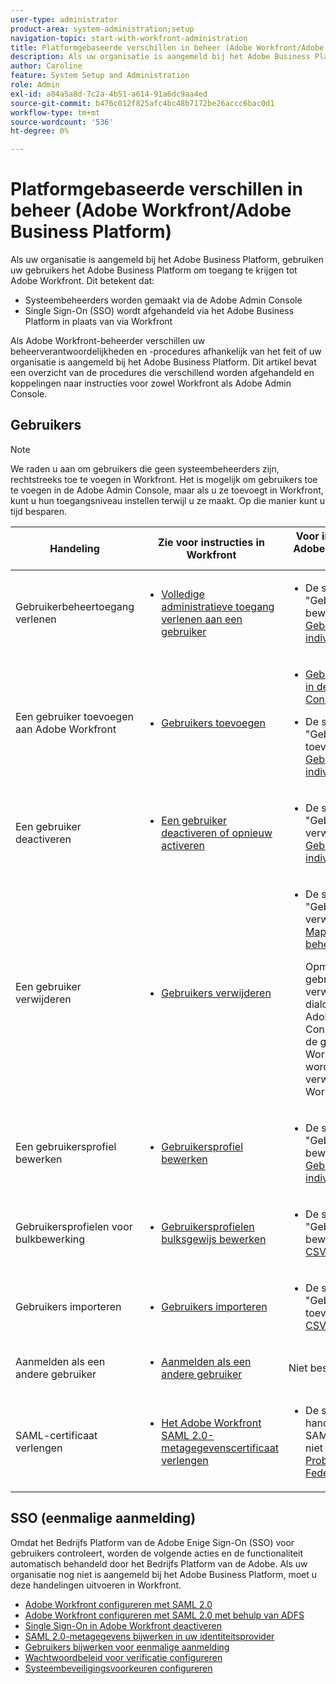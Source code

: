 ```yaml
---
user-type: administrator
product-area: system-administration;setup
navigation-topic: start-with-workfront-administration
title: Platformgebaseerde verschillen in beheer (Adobe Workfront/Adobe Business Platform)
description: Als uw organisatie is aangemeld bij het Adobe Business Platform, gebruiken uw gebruikers het Adobe Business Platform om toegang te krijgen tot Adobe Workfront. Dit betekent dat gebruikersbeheer grotendeels via de Adobe Admin Console wordt uitgevoerd en dat Single Sign-On (SSO) wordt afgehandeld via het Adobe Business Platform in plaats van via Workfront. Als Adobe Workfront-beheerder verschillen uw beheerverantwoordelijkheden en -procedures afhankelijk van het feit of uw organisatie is aangemeld bij het Adobe Business Platform. Dit artikel bevat een lijst met de procedures die verschillend moeten worden afgehandeld en koppelingen naar instructies voor zowel Workfront als Adobe Admin Console.
author: Caroline
feature: System Setup and Administration
role: Admin
exl-id: a84a5a8d-7c2a-4b51-a614-91a6dc9aa4ed
source-git-commit: b476c012f825afc4bc48b7172be26accc6bac0d1
workflow-type: tm+mt
source-wordcount: '536'
ht-degree: 0%

---
```


# Platformgebaseerde verschillen in beheer (Adobe Workfront/Adobe Business Platform)

Als uw organisatie is aangemeld bij het Adobe Business Platform, gebruiken uw gebruikers het Adobe Business Platform om toegang te krijgen tot Adobe Workfront. Dit betekent dat:

* Systeembeheerders worden gemaakt via de Adobe Admin Console
* Single Sign-On (SSO) wordt afgehandeld via het Adobe Business Platform in plaats van via Workfront

Als Adobe Workfront-beheerder verschillen uw beheerverantwoordelijkheden en -procedures afhankelijk van het feit of uw organisatie is aangemeld bij het Adobe Business Platform. Dit artikel bevat een overzicht van de procedures die verschillend worden afgehandeld en koppelingen naar instructies voor zowel Workfront als Adobe Admin Console.

## Gebruikers



>[!NOTE]
>
>We raden u aan om gebruikers die geen systeembeheerders zijn, rechtstreeks toe te voegen in Workfront. Het is mogelijk om gebruikers toe te voegen in de Adobe Admin Console, maar als u ze toevoegt in Workfront, kunt u hun toegangsniveau instellen terwijl u ze maakt. Op die manier kunt u tijd besparen.

<table style="table-layout:auto"> 
 <col> 
 <col> 
 <col> 
 <thead> 
  <tr> 
   <th>Handeling</th> 
   <th>Zie voor instructies in Workfront</th> 
   <th>Voor instructies in de Adobe Admin console, zie</th> 
  </tr> 
 </thead> 
 <tbody> <!--
   <tr data-mc-conditions="QuicksilverOrClassic.Draft mode"> 
    <td role="rowheader">View information about access levels and licenses for your users</td> 
    <td> 
     <ul> 
      <li> <p><a href="../../administration-and-setup/add-users/access-levels-and-object-permissions/list-access-levels-and-licenses-for-your-users.md" class="MCXref xref">List your users' access levels and licenses</a> </p> </li> 
     </ul> </td> 
    <td> 
     <ul> 
      <li> <p>The section "View user list" in <a href="https://helpx.adobe.com/enterprise/using/manage-users-individually.html">Manage users individually</a></p> </li> 
     </ul> </td> 
   </tr>
  --> 
  <tr> 
   <td role="rowheader">Gebruikerbeheertoegang verlenen</td> 
   <td> 
    <ul> 
     <li> <p><a href="../../administration-and-setup/add-users/configure-and-grant-access/grant-a-user-full-administrative-access.md" class="MCXref xref">Volledige administratieve toegang verlenen aan een gebruiker</a> </p> </li> 
    </ul> </td> 
   <td> 
    <ul> 
     <li> <p>De sectie "Gebruikersgegevens bewerken" in <a href="https://helpx.adobe.com/enterprise/using/manage-users-individually.html">Gebruikers individueel beheren</a></p> </li> 
    </ul> </td> 
  </tr> 
  <tr> 
   <td role="rowheader">Een gebruiker toevoegen aan Adobe Workfront</td> 
   <td> 
    <ul> 
     <li> <p><a href="../../administration-and-setup/add-users/create-and-manage-users/add-users.md" class="MCXref xref">Gebruikers toevoegen</a> </p> </li> 
    </ul> </td> 
   <td> 
    <ul> 
     <li> <p><a href="../../administration-and-setup/add-users/create-and-manage-users/admin-console.md" class="MCXref xref">Gebruikers beheren in de Adobe Admin Console</a> </p> </li> 
     <li> <p>De sectie "Gebruikers toevoegen" in <a href="https://helpx.adobe.com/enterprise/using/manage-users-individually.html">Gebruikers individueel beheren</a></p> </li> 
    </ul> </td> 
  </tr> <!--
   <tr data-mc-conditions="QuicksilverOrClassic.Draft mode"> 
    <td role="rowheader">Add a user to Adobe Workfront Fusion</td> 
    <td> 
     <ul> 
      <li> <p><a href="../../workfront-fusion/organizations/add-user-to-an-organization.md" class="MCXref xref">Add a user to an organization in Adobe Workfront Fusion</a> </p> </li> 
     </ul> </td> 
    <td> 
     <ul> 
      <li> <p><a href="../../administration-and-setup/add-users/create-and-manage-users/admin-console.md" class="MCXref xref">Manage users in the Adobe Admin Console</a> </p> </li> 
      <li> <p>The section "Add users" in in <a href="https://helpx.adobe.com/enterprise/using/manage-users-individually.html">Manage users individually</a></p> </li> 
     </ul> </td> 
   </tr>
  --> 
  <tr> 
   <td role="rowheader">Een gebruiker deactiveren</td> 
   <td> 
    <ul> 
     <li> <p><a href="../../administration-and-setup/add-users/create-and-manage-users/deactivate-a-user.md" class="MCXref xref">Een gebruiker deactiveren of opnieuw activeren</a> </p> </li> 
    </ul> </td> 
   <td> 
    <ul> 
     <li> <p>De sectie "Gebruikers verwijderen" in <a href="https://helpx.adobe.com/enterprise/using/manage-users-individually.html">Gebruikers individueel beheren</a></p> </li> 
    </ul> </td> 
  </tr> 
  <tr> 
   <td role="rowheader">Een gebruiker verwijderen</td> 
   <td> 
    <ul> 
     <li> <p><a href="../../administration-and-setup/add-users/create-and-manage-users/delete-a-user.md" class="MCXref xref">Gebruikers verwijderen</a> </p> </li> 
    </ul> </td> 
   <td> 
    <ul> 
     <li> <p>De sectie "Gebruikers definitief verwijderen" in <a href="https://helpx.adobe.com/enterprise/using/manage-directory-users.html">Mapgebruikers beheren</a>
     </p><p>Opmerking: een gebruiker verwijderen uit het dialoogvenster [!DNL Adobe Admin Console] deactiveert de gebruiker in [!DNL Workfront], maar ze worden niet verwijderd [!DNL Workfront].</p> </li> 
    </ul> </td> 
  </tr> 
  <tr> 
   <td role="rowheader">Een gebruikersprofiel bewerken</td> 
   <td> 
    <ul> 
     <li> <p><a href="../../administration-and-setup/add-users/create-and-manage-users/edit-a-users-profile.md" class="MCXref xref">Gebruikersprofiel bewerken</a> </p> </li> 
    </ul> </td> 
   <td> 
    <ul> 
     <li> <p>De sectie "Gebruikersgegevens bewerken" in <a href="https://helpx.adobe.com/enterprise/using/manage-users-individually.html">Gebruikers individueel beheren</a></p> </li> 
    </ul> </td> 
  </tr> 
  <tr> 
   <td role="rowheader">Gebruikersprofielen voor bulkbewerking</td> 
   <td> 
    <ul> 
     <li> <p><a href="../../administration-and-setup/add-users/create-and-manage-users/edit-user-profiles-in-bulk.md" class="MCXref xref">Gebruikersprofielen bulksgewijs bewerken</a> </p> </li> 
    </ul> </td> 
   <td> 
    <ul> 
     <li> <p>De sectie "Gebruikersgegevens bewerken" in <a href="https://helpx.adobe.com/enterprise/using/bulk-upload-users.html">Bulk-CSV-upload</a></p> </li> 
    </ul> </td> 
  </tr> 
  <tr> 
   <td role="rowheader">Gebruikers importeren </td> 
   <td> 
    <ul> 
     <li> <p><a href="../../administration-and-setup/add-users/create-and-manage-users/import-users.md" class="MCXref xref">Gebruikers importeren</a> </p> </li> 
    </ul> </td> 
   <td> 
    <ul> 
     <li> <p>De sectie "Gebruikers toevoegen" in <a href="https://helpx.adobe.com/enterprise/using/bulk-upload-users.html">Bulk-CSV-upload</a></p> </li> 
    </ul> </td> 
  </tr> 
  <tr> 
   <td role="rowheader">Aanmelden als een andere gebruiker</td> 
   <td> 
    <ul> 
     <li> <p><a href="../../administration-and-setup/add-users/create-and-manage-users/log-in-as-another-user.md" class="MCXref xref">Aanmelden als een andere gebruiker</a> </p> </li> 
    </ul> </td> 
   <td>Niet beschikbaar</td> 
  </tr> 
  <tr> 
   <td role="rowheader">SAML-certificaat verlengen</td> 
   <td> 
    <ul> 
     <li> <p><a href="../../administration-and-setup/manage-workfront/security/renew-wf-saml-2-certificate.md" class="MCXref xref">Het Adobe Workfront SAML 2.0-metagegevenscertificaat verlengen</a> </p> </li> 
    </ul> </td> 
   <td> 
    <ul> 
     <li> <p>De sectie "De digitale handtekening in de SAML-respons heeft niet gevalideerd..." in <a href="https://helpx.adobe.com/enterprise/kb/tshoot-fed-id.html">Probleemoplossing Federated ID</a></p> </li> 
    </ul> </td> 
  </tr> 
 </tbody> 
</table>

## SSO (eenmalige aanmelding)

Omdat het Bedrijfs Platform van de Adobe Enige Sign-On (SSO) voor gebruikers controleert, worden de volgende acties en de functionaliteit automatisch behandeld door het Bedrijfs Platform van de Adobe. Als uw organisatie nog niet is aangemeld bij het Adobe Business Platform, moet u deze handelingen uitvoeren in Workfront.


* [Adobe Workfront configureren met SAML 2.0](../../administration-and-setup/add-users/single-sign-on/configure-workfront-saml-2.md)
* [Adobe Workfront configureren met SAML 2.0 met behulp van ADFS](../../administration-and-setup/add-users/single-sign-on/configure-workfront-saml-2-adfs.md)
* [Single Sign-On in Adobe Workfront deactiveren](../../administration-and-setup/add-users/single-sign-on/deactivate-sso.md)
* [SAML 2.0-metagegevens bijwerken in uw identiteitsprovider](../../administration-and-setup/add-users/single-sign-on/update-saml-2-metadata-ip.md)
* [Gebruikers bijwerken voor eenmalige aanmelding](../../administration-and-setup/add-users/single-sign-on/update-users-sso.md)
* [Wachtwoordbeleid voor verificatie configureren](../../administration-and-setup/manage-workfront/security/configure-password-policies-authentication.md)
* [Systeembeveiligingsvoorkeuren configureren](../../administration-and-setup/manage-workfront/security/configure-security-preferences.md)
